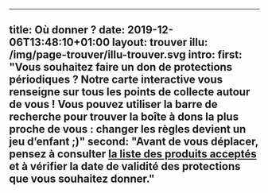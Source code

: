---

title: Où donner ?
date: 2019-12-06T13:48:10+01:00
layout: trouver
illu: /img/page-trouver/illu-trouver.svg
intro:
    first: "Vous souhaitez faire un don de protections périodiques ? Notre carte interactive vous renseigne sur tous les points de collecte autour de vous ! Vous pouvez utiliser la barre de recherche pour trouver la boîte à dons la plus proche de vous : changer les règles devient un jeu d’enfant ;)"
    second: "Avant de vous déplacer, pensez à consulter [la liste des produits acceptés](/donner/produits) et à vérifier la date de validité des protections que vous souhaitez donner."
---